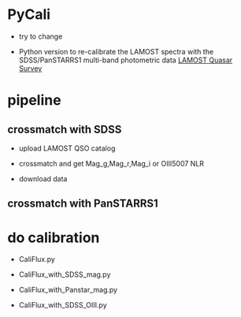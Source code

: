 # PyCali
- try to change

- Python version to re-calibrate the LAMOST spectra with the SDSS/PanSTARRS1 multi-band photometric data [LAMOST Quasar Survey](https://ui.adsabs.harvard.edu/abs/2022arXiv221212876J/abstract)


# pipeline

##  crossmatch with SDSS
- upload LAMOST QSO catalog


- crossmatch and get Mag_g,Mag_r,Mag_i  or OIII5007 NLR 


- download data


## crossmatch with PanSTARRS1


# do calibration
- CaliFlux.py

- CaliFlux_with_SDSS_mag.py

- CaliFlux_with_Panstar_mag.py

- CaliFlux_with_SDSS_OIII.py






